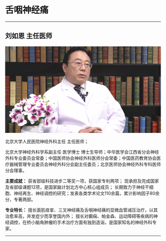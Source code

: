 # 舌咽神经痛

---

## 刘如恩 主任医师

![1679213136038](image/c03_088/1679213136038.png)

北京大学人民医院神经外科主任 主任医师；

北京大学神经外科学系副主任 医学博士 博士生导师；中华医学会江西省分会神经外科专业委员会常委；中国医师协会神经外科医师分会常委；中国医药教育协会医疗器械管理专业委员会神经外科分会副主任委员；北京医师协会神经外科专科医师分会理事。


**主要成就：** 获省部级科技进步二等奖一项，获国家专利两项； 现承担及完成国家及省部级课题12项，是国家脑计划北方中心核心组成员； 长期致力于神经干细胞、神经再生、神经调控的研究；发表各类学术论文110余篇，累计影响因子80余分，专著两部。


**专业特长：** 擅长面肌痉挛、三叉神经痛及舌咽神经痛的显微血管减压治疗，以其治愈率高，并发症少而享誉国内外；
擅长对癫痫、帕金森、运动障碍等疾病的神经调控，在桥小脑角肿瘤的手术治疗方面有独到造诣，是国家知名的神经外科专家。

---
